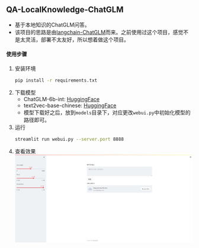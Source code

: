 ## QA-LocalKnowledge-ChatGLM
- 基于本地知识的ChatGLM问答。
- 该项目的思路是由[langchain-ChatGLM](https://github.com/imClumsyPanda/langchain-ChatGLM)而来。之前使用过这个项目，感觉不是太灵活，部署不太友好，所以想着做这个项目。


#### 使用步骤
1. 安装环境
   ```bash
   pip install -r requirements.txt
   ```
2. 下载模型
   - ChatGLM-6b-int: [HuggingFace](https://huggingface.co/THUDM/chatglm-6b-int4)
   - text2vec-base-chinese: [HuggingFace](https://huggingface.co/shibing624/text2vec-base-chinese)
   - 模型下载好之后，放到`models`目录下，对应更改`webui.py`中初始化模型的路径即可。
3. 运行
    ```bash
    streamlit run webui.py --server.port 8888
    ```
4. 查看效果
    <div align="center">
    <img src="./assets/example.png" width="100%" height="65%"/>
    </div>
